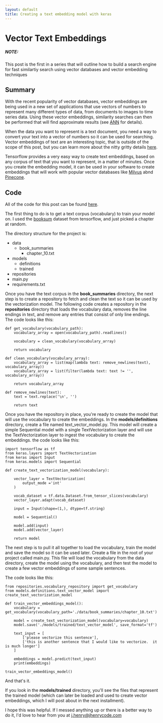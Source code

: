 ```yaml
---
layout: default
title: Creating a text embedding model with keras
---
```


# Vector Text Embeddings

##### NOTE:
This post is the first in a series that will outline how to build a search engine for fast similartiy search using vector databases and vector embedding techniques

## Summary

With the recent popularity of vector databases, vector embeddings are being used in a new set of applications that use vectors of numbers to represent many different types of data, from documents to images to time series data.  Using these vector embeddings, similarity searches can then be performed that will find approximate results (see [ANN](https://towardsdatascience.com/comprehensive-guide-to-approximate-nearest-neighbors-algorithms-8b94f057d6b6) for details).

When the data you want to represent is a text document, you need a way to convert your text into a vector of numbers so it can be used for searching.  Vector embeddings of text are an interesting topic, that is outside of the scope of this post, but you can learn more about the nitty gritty details [here](https://www.tensorflow.org/text/tutorials/word2vec).

Tensorflow provides a very easy way to create text embeddings, based on any corpus of text that you want to represent, in a matter of minutes.  Once you create the embedding model, it can be used in your software to create embeddings that will work with popular vector databases like [Milvus](https://milvus.io) abnd [Pinecone](https://www.pinecone.io/). 

## Code

All of the code for this post can be found [here](https://github.com/theonej/theonej.github.io/tree/master/code/text-embeddings-with-keras).

The first thing to do is to get a text corpus (vocabulary) to train your model on.  I used the [booksum](https://www.tensorflow.org/datasets/catalog/booksum) dataset from tensorflow, and just picked a chapter at random.  

The directory structure for the project is:

- data
    - book_summaries
        - chapter_10.txt
- models
     - definitions
     - trained
- repositories
- main.py
- requirements.txt

Once you have the text corpus in the **book_summaries** directory, the next step is to create a repository to fetch and clean the text so it can be used by the vectorization model.  The following code creates a repository in the **repositories** directory that loads the vocabulary data, removes the line endings in text, and remove any entries that consist of only line endings.  The code looks like this:


```
def get_vocabulary(vocabulary_path):
    vocabulary_array = open(vocabulary_path).readlines()

    vocabulary = clean_vocabulary(vocabulary_array)

    return vocabulary

def clean_vocabulary(vocabulary_array):
    vocabulary_array = list(map(lambda text: remove_newlines(text), vocabulary_array))
    vocabulary_array = list(filter(lambda text: text != '', vocabulary_array))

    return vocabulary_array

def remove_newlines(text):
    text = text.replace('\n', '')

    return text
```
Once you have the repository in place, you're ready to create the model that will use the vocabulary to create the embeddings.  In the **models/definitions** directory, create a file named text_vector_model.py.  This model will create a simple Sequential model with a single TextVectorization layer and will use the TextVectorization layer to ingest the vocabulary to create the embeddings.  the code looks like this:

```
import tensorflow as tf
from keras.layers import TextVectorization
from keras import Input
from keras.models import Sequential

def create_text_vectorization_model(vocabulary):
    
    vector_layer = TextVectorization(
        output_mode ='int'
    )

    vocab_dataset = tf.data.Dataset.from_tensor_slices(vocabulary)
    vector_layer.adapt(vocab_dataset)

    input = Input(shape=(1,), dtype=tf.string)
    
    model = Sequential()

    model.add(input)
    model.add(vector_layer)

    return model
```

The next step is to pull it all together to load the vocabulary, train the model and save the model so it can be used later.  Create a file in the root of your project called main.py.  This file will load the vocabulary from the data directory, create the model using the vocabulary, and then test the model to create a few vector embeddings of some sample sentences.

The code looks like this:

```
from repositories.vocabulary_repository import get_vocabulary
from models.definitions.text_vector_model import create_text_vectorization_model

def train_vector_embeddings_model():
    vocabulary = get_vocabulary(vocabulary_path='./data/book_summaries/chapter_10.txt')

    model = create_text_vectorization_model(vocabulary=vocabulary)
    model.save('./models/trained/text_vector_model', save_format='tf')

    text_input = [
        ['please vectorize this sentence'],
        ['this is another sentence that I would like to vectorize.  it is much longer']
    ]

    embeddings = model.predict(text_input)
    print(embeddings)

train_vector_embeddings_model()
```

And that's it.  

If you look in the **models/trained** directory, you'll see the files that represent the trained model (which can later be loaded and used to create vector embeddings, which I will post about in the next installment).

I hope this was helpful.  If I messed anything up or there is a better way to do it, I'd love to hear from you at [j.henry@jhenrycode.com](mailto:j.henry@jhenrycode.com)